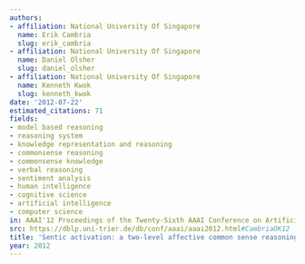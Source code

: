 ```yaml
---
authors:
- affiliation: National University Of Singapore
  name: Erik Cambria
  slug: erik_cambria
- affiliation: National University Of Singapore
  name: Daniel Olsher
  slug: daniel_olsher
- affiliation: National University Of Singapore
  name: Kenneth Kwok
  slug: kenneth_kwok
date: '2012-07-22'
estimated_citations: 71
fields:
- model based reasoning
- reasoning system
- knowledge representation and reasoning
- commonsense reasoning
- commonsense knowledge
- verbal reasoning
- sentiment analysis
- human intelligence
- cognitive science
- artificial intelligence
- computer science
in: AAAI'12 Proceedings of the Twenty-Sixth AAAI Conference on Artificial Intelligence
src: https://dblp.uni-trier.de/db/conf/aaai/aaai2012.html#CambriaOK12
title: 'Sentic activation: a two-level affective common sense reasoning framework'
year: 2012
---
```

